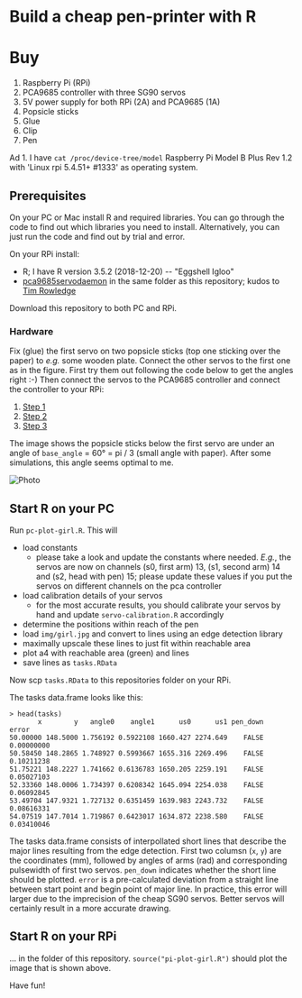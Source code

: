 # Build a cheap pen-printer with R

# Buy

1. Raspberry Pi (RPi)
2. PCA9685 controller with three SG90 servos
3. 5V power supply for both RPi (2A) and PCA9685 (1A)
4. Popsicle sticks
5. Glue
6. Clip
7. Pen

Ad 1. I have `cat /proc/device-tree/model` Raspberry Pi Model B Plus Rev 1.2 with 'Linux rpi 5.4.51+ #1333' as operating system.

## Prerequisites
On your PC or Mac install R and required libraries. You can go through the code to find out which libraries you need to install. Alternatively, you can just run the code and find out by trial and error.

On your RPi install:

- R; I have R version 3.5.2 (2018-12-20) -- "Eggshell Igloo"
- [pca9685servodaemon](https://github.com/data-science-made-easy/pca9685servodaemon) in the same folder as this repository; kudos to [Tim Rowledge](https://github.com/timrowledge)

Download this repository to both PC and RPi.

### Hardware
Fix (glue) the first servo on two popsicle sticks (top one sticking over the paper) to *e.g.* some wooden plate. Connect the other servos to the first one as in the figure. First try them out following the code below to get the angles right :-) Then connect the servos to the PCA9685 controller and connect the controller to your RPi:

1. [Step 1](https://learn.adafruit.com/adafruit-16-channel-servo-driver-with-raspberry-pi)
2. [Step 2](https://learn.adafruit.com/adafruit-16-channel-servo-driver-with-raspberry-pi/configuring-your-pi-for-i2c)
3. [Step 3](https://learn.adafruit.com/adafruit-16-channel-servo-driver-with-raspberry-pi/hooking-it-up)

The image shows the popsicle sticks below the first servo are under an angle of `base_angle` = 60° = pi / 3 (small angle with paper). After some simulations, this angle seems optimal to me.

![Photo](img/pen-printer.png)

## Start R on your PC
Run `pc-plot-girl.R`. This will

- load constants
  - please take a look and update the constants where needed. *E.g.*, the servos are now on channels (s0, first arm) 13, (s1, second arm) 14 and (s2, head with pen) 15; please update these values if you put the servos on different channels on the pca controller
- load calibration details of your servos
  - for the most accurate results, you should calibrate your servos by hand and update `servo-calibration.R` accordingly
- determine the positions within reach of the pen
- load `img/girl.jpg` and convert to lines using an edge detection library
- maximally upscale these lines to just fit within reachable area
- plot a4 with reachable area (green) and lines
- save lines as `tasks.RData`

Now scp `tasks.RData` to this repositories folder on your RPi.

The tasks data.frame looks like this:
````
> head(tasks)
       x        y   angle0    angle1      us0      us1 pen_down      error
50.00000 148.5000 1.756192 0.5922108 1660.427 2274.649    FALSE 0.00000000
50.58450 148.2865 1.748927 0.5993667 1655.316 2269.496    FALSE 0.10211238
51.75221 148.2227 1.741662 0.6136783 1650.205 2259.191    FALSE 0.05027103
52.33360 148.0006 1.734397 0.6208342 1645.094 2254.038    FALSE 0.06092845
53.49704 147.9321 1.727132 0.6351459 1639.983 2243.732    FALSE 0.08616331
54.07519 147.7014 1.719867 0.6423017 1634.872 2238.580    FALSE 0.03410046
````

The tasks data.frame consists of interpollated short lines that describe the major lines resulting from the edge detection. First two columsn (`x`, `y`) are the coordinates (mm), followed by angles of arms (rad) and corresponding pulsewidth of first two servos. `pen_down` indicates whether the short line should be plotted. `error` is a pre-calculated deviation from a straight line between start point and begin point of major line. In practice, this error will larger due to the imprecision of the cheap SG90 servos. Better servos will certainly result in a more accurate drawing.

## Start R on your RPi
... in the folder of this repository. `source("pi-plot-girl.R")` should plot the image that is shown above.

Have fun!
